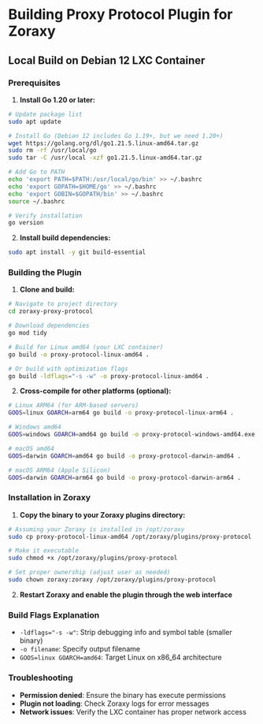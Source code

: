 # Building Proxy Protocol Plugin for Zoraxy

## Local Build on Debian 12 LXC Container

### Prerequisites

1. **Install Go 1.20 or later:**
```bash
# Update package list
sudo apt update

# Install Go (Debian 12 includes Go 1.19+, but we need 1.20+)
wget https://golang.org/dl/go1.21.5.linux-amd64.tar.gz
sudo rm -rf /usr/local/go
sudo tar -C /usr/local -xzf go1.21.5.linux-amd64.tar.gz

# Add Go to PATH
echo 'export PATH=$PATH:/usr/local/go/bin' >> ~/.bashrc
echo 'export GOPATH=$HOME/go' >> ~/.bashrc
echo 'export GOBIN=$GOPATH/bin' >> ~/.bashrc
source ~/.bashrc

# Verify installation
go version
```

2. **Install build dependencies:**
```bash
sudo apt install -y git build-essential
```

### Building the Plugin

1. **Clone and build:**
```bash
# Navigate to project directory
cd zoraxy-proxy-protocol

# Download dependencies
go mod tidy

# Build for Linux amd64 (your LXC container)
go build -o proxy-protocol-linux-amd64 .

# Or build with optimization flags
go build -ldflags="-s -w" -o proxy-protocol-linux-amd64 .
```

2. **Cross-compile for other platforms (optional):**
```bash
# Linux ARM64 (for ARM-based servers)
GOOS=linux GOARCH=arm64 go build -o proxy-protocol-linux-arm64 .

# Windows amd64
GOOS=windows GOARCH=amd64 go build -o proxy-protocol-windows-amd64.exe .

# macOS amd64
GOOS=darwin GOARCH=amd64 go build -o proxy-protocol-darwin-amd64 .

# macOS ARM64 (Apple Silicon)
GOOS=darwin GOARCH=arm64 go build -o proxy-protocol-darwin-arm64 .
```

### Installation in Zoraxy

1. **Copy the binary to your Zoraxy plugins directory:**
```bash
# Assuming your Zoraxy is installed in /opt/zoraxy
sudo cp proxy-protocol-linux-amd64 /opt/zoraxy/plugins/proxy-protocol

# Make it executable
sudo chmod +x /opt/zoraxy/plugins/proxy-protocol

# Set proper ownership (adjust user as needed)
sudo chown zoraxy:zoraxy /opt/zoraxy/plugins/proxy-protocol
```

2. **Restart Zoraxy and enable the plugin through the web interface**

### Build Flags Explanation

- `-ldflags="-s -w"`: Strip debugging info and symbol table (smaller binary)
- `-o filename`: Specify output filename
- `GOOS=linux GOARCH=amd64`: Target Linux on x86_64 architecture

### Troubleshooting

- **Permission denied**: Ensure the binary has execute permissions
- **Plugin not loading**: Check Zoraxy logs for error messages
- **Network issues**: Verify the LXC container has proper network access 
